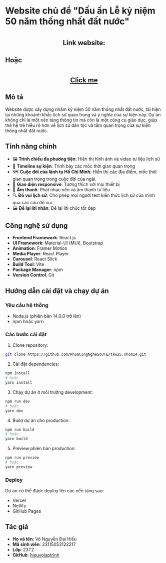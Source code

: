# Website chủ đề "Dấu ấn Lễ kỷ niệm 50 năm thống nhất đất nước"

# <h2 align="center">Link website:</h2>

## Hoặc

# <h2 align="center"><a href="">Click me</a></h2>

## Mô tả

Website được xây dựng nhằm kỷ niệm 50 năm thống nhất đất nước, tái hiện lại những khoảnh khắc lịch sử quan trọng và ý nghĩa của sự kiện này. Dự án không chỉ là một nền tảng thông tin mà còn là một công cụ giáo dục, giúp thế hệ trẻ hiểu rõ hơn về lịch sử dân tộc và tầm quan trọng của sự kiện thống nhất đất nước.

## Tính năng chính

- 🖼️ **Trình chiếu đa phương tiện**: Hiển thị hình ảnh và video tư liệu lịch sử
- 📅 **Timeline sự kiện**: Trình bày các mốc thời gian quan trọng
- 🗺️ **Cuộc đời của lãnh tụ Hồ Chí Minh**: Hiển thị các địa điểm, mốc thời gian quan trọng trong cuộc đời của ngài.
- 📱 **Giao diện responsive**: Tương thích với mọi thiết bị
- 🎵 **Âm thanh**: Phát nhạc nền và âm thanh tư liệu
- 🔍 **Đố vui lịch sử**: Cho phép mọi người test kiến thức lịch sử của mình qua các câu đố vui.
- 🖼️ **Để lại lời nhắn**: Để lại lời chúc tốt đẹp

## Công nghệ sử dụng

- **Frontend Framework**: React.js
- **UI Framework**: Material-UI (MUI), Bootstrap
- **Animation**: Framer Motion
- **Media Player**: React Player
- **Carousel**: React Slick
- **Build Tool**: Vite
- **Package Manager**: npm
- **Version Control**: Git

## Hướng dẫn cài đặt và chạy dự án

### Yêu cầu hệ thống

- Node.js (phiên bản 14.0.0 trở lên)
- npm hoặc yarn

### Các bước cài đặt

1. Clone repository:

```bash
git clone https://github.com/KhoaCongNgheSoUTE/tkw25.nhom14.git
```

2. Cài đặt dependencies:

```bash
npm install
# hoặc
yarn install
```

3. Chạy dự án ở môi trường development:

```bash
npm run dev
# hoặc
yarn dev
```

4. Build dự án cho production:

```bash
npm run build
# hoặc
yarn build
```

5. Preview phiên bản production:

```bash
npm run preview
# hoặc
yarn preview
```

### Deploy

Dự án có thể được deploy lên các nền tảng sau:

- Vercel
- Netlify
- GitHub Pages

## Tác giả

- **Họ và tên**: Võ Nguyễn Đại Hiếu
- **Mã sinh viên**: 23115053122217
- **Lớp**: 23T2
- **GitHub**: [hieuvolaptrinh](https://github.com/hieuvolaptrinh)

